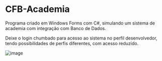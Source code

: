 # CFB-Academia
Programa criado em Windows Forms com C#, simulando um sistema de academia com integração com Banco de Dados.

Deixe o login chumbado para acesso ao sistema no perfil desenvolvedor, tendo possibilidades de perfis diferentes, com acesso reduzido.

![image](https://user-images.githubusercontent.com/77514117/120023770-aa80e000-bfc4-11eb-84a6-99777bcf6550.png)

